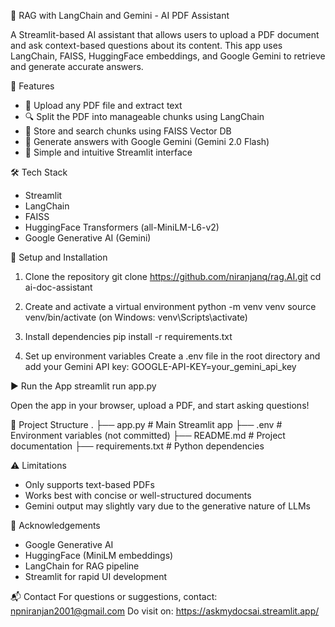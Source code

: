 
📄 RAG with LangChain and Gemini - AI PDF Assistant

A Streamlit-based AI assistant that allows users to upload a PDF document and ask context-based questions about its content. This app uses LangChain, FAISS, HuggingFace embeddings, and Google Gemini to retrieve and generate accurate answers.

🚀 Features
- 📄 Upload any PDF file and extract text
- 🔍 Split the PDF into manageable chunks using LangChain
- 🧠 Store and search chunks using FAISS Vector DB
- 🤖 Generate answers with Google Gemini (Gemini 2.0 Flash)
- 💬 Simple and intuitive Streamlit interface

🛠️ Tech Stack
- Streamlit
- LangChain
- FAISS
- HuggingFace Transformers (all-MiniLM-L6-v2)
- Google Generative AI (Gemini)

🔐 Setup and Installation

1. Clone the repository
   git clone https://github.com/niranjanq/rag.AI.git
   cd ai-doc-assistant

2. Create and activate a virtual environment
   python -m venv venv
   source venv/bin/activate  (on Windows: venv\Scripts\activate)

3. Install dependencies
   pip install -r requirements.txt

4. Set up environment variables
   Create a .env file in the root directory and add your Gemini API key:
   GOOGLE-API-KEY=your_gemini_api_key

▶️ Run the App
   streamlit run app.py

   Open the app in your browser, upload a PDF, and start asking questions!

📂 Project Structure
.
├── app.py              # Main Streamlit app
├── .env                # Environment variables (not committed)
├── README.md           # Project documentation
├── requirements.txt    # Python dependencies

⚠️ Limitations
- Only supports text-based PDFs
- Works best with concise or well-structured documents
- Gemini output may slightly vary due to the generative nature of LLMs

🙌 Acknowledgements
- Google Generative AI
- HuggingFace (MiniLM embeddings)
- LangChain for RAG pipeline
- Streamlit for rapid UI development

📬 Contact
For questions or suggestions, contact: npniranjan2001@gmail.com
Do visit on: https://askmydocsai.streamlit.app/
